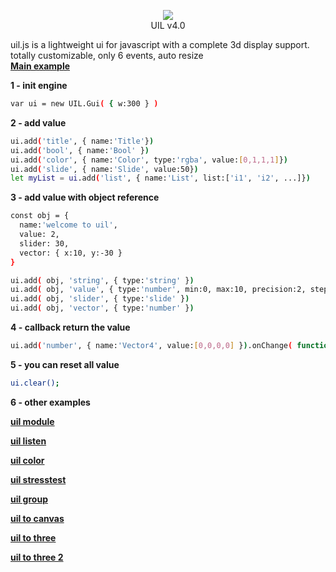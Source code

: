 <p align="center"><a href="http://lo-th.github.io/uil/"><img src="http://lo-th.github.io/uil/examples/assets/uil.jpg"/></a><br>UIL v4.0</p>

uil.js is a lightweight ui for javascript with a complete 3d display support.<br>
totally customizable, only 6 events, auto resize<br>
[**Main example**](http://lo-th.github.io/uil/index.html)

**1 - init engine**
```sh
var ui = new UIL.Gui( { w:300 } )
```
**2 - add value**
```sh
ui.add('title', { name:'Title'})
ui.add('bool', { name:'Bool' })
ui.add('color', { name:'Color', type:'rgba', value:[0,1,1,1]})
ui.add('slide', { name:'Slide', value:50})
let myList = ui.add('list', { name:'List', list:['i1', 'i2', ...]})
```
**3 - add value with object reference**
```sh
const obj = {
  name:'welcome to uil',
  value: 2,
  slider: 30,
  vector: { x:10, y:-30 }
}

ui.add( obj, 'string', { type:'string' })
ui.add( obj, 'value', { type:'number', min:0, max:10, precision:2, step:0.01 })
ui.add( obj, 'slider', { type:'slide' })
ui.add( obj, 'vector', { type:'number' })
```
**4 - callback return the value**
```sh
ui.add('number', { name:'Vector4', value:[0,0,0,0] }).onChange( function(v){ debug.innerHTML = v; } )
```
**5 - you can reset all value**
```sh
ui.clear();
```
**6 - other examples**

[**uil module**](http://lo-th.github.io/uil/examples/index_module.html)

[**uil listen**](http://lo-th.github.io/uil/examples/uil_listen.html)

[**uil color**](http://lo-th.github.io/uil/examples/uil_color.html)

[**uil stresstest**](http://lo-th.github.io/uil/examples/uil_stresstest.html)

[**uil group**](http://lo-th.github.io/uil/examples/uil_group.html)

[**uil to canvas**](http://lo-th.github.io/uil/examples/uil_to_canvas.html)

[**uil to three**](http://lo-th.github.io/uil/examples/uil_3d.html)

[**uil to three 2**](http://lo-th.github.io/uil/examples/uil_3d_2.html)
